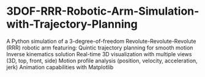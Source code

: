 # 3DOF-RRR-Robotic-Arm-Simulation-with-Trajectory-Planning
A Python simulation of a 3-degree-of-freedom Revolute-Revolute-Revolute (RRR) robotic arm featuring:  Quintic trajectory planning for smooth motion Inverse kinematics solution Real-time 3D visualization with multiple views (3D, top, front, side) Motion profile analysis (position, velocity, acceleration, jerk) Animation capabilities with Matplotlib
